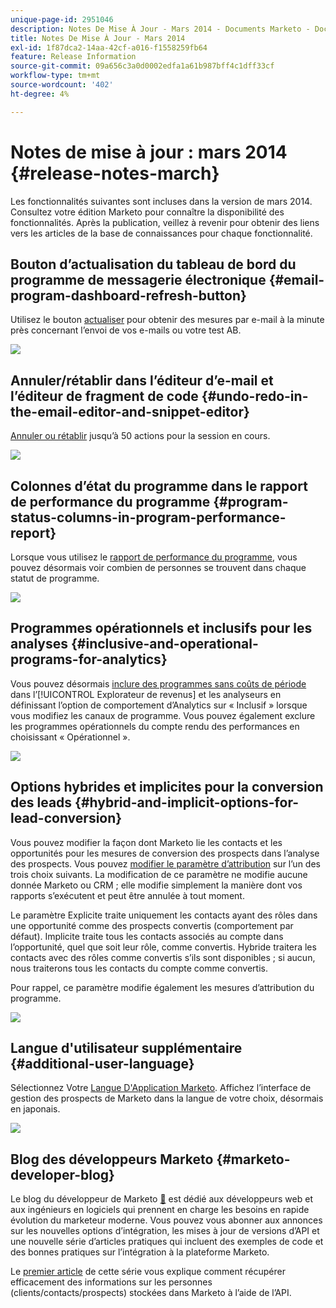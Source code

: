 ```yaml
---
unique-page-id: 2951046
description: Notes De Mise À Jour - Mars 2014 - Documents Marketo - Documentation Du Produit
title: Notes De Mise À Jour - Mars 2014
exl-id: 1f87dca2-14aa-42cf-a016-f1558259fb64
feature: Release Information
source-git-commit: 09a656c3a0d0002edfa1a61b987bff4c1dff33cf
workflow-type: tm+mt
source-wordcount: '402'
ht-degree: 4%

---
```


# Notes de mise à jour : mars 2014 {#release-notes-march}

Les fonctionnalités suivantes sont incluses dans la version de mars 2014. Consultez votre édition Marketo pour connaître la disponibilité des fonctionnalités. Après la publication, veillez à revenir pour obtenir des liens vers les articles de la base de connaissances pour chaque fonctionnalité.

## Bouton d’actualisation du tableau de bord du programme de messagerie électronique {#email-program-dashboard-refresh-button}

Utilisez le bouton [actualiser](/help/marketo/product-docs/email-marketing/email-programs/email-program-data/use-the-email-program-dashboard.md) pour obtenir des mesures par e-mail à la minute près concernant l’envoi de vos e-mails ou votre test AB.

![](assets/image2014-9-22-11-3a35-3a15.png)

## Annuler/rétablir dans l’éditeur d’e-mail et l’éditeur de fragment de code {#undo-redo-in-the-email-editor-and-snippet-editor}

[Annuler ou rétablir](/help/marketo/product-docs/email-marketing/general/email-editor-2/edit-elements-in-an-email.md) jusqu’à 50 actions pour la session en cours.

![](assets/image2014-9-22-11-3a35-3a40.png)

## Colonnes d’état du programme dans le rapport de performance du programme {#program-status-columns-in-program-performance-report}

Lorsque vous utilisez le [rapport de performance du programme](/help/marketo/product-docs/core-marketo-concepts/programs/program-performance-report/add-program-status-columns-to-a-program-report.md), vous pouvez désormais voir combien de personnes se trouvent dans chaque statut de programme.

![](assets/image2014-9-22-11-3a36-3a13.png)

## Programmes opérationnels et inclusifs pour les analyses {#inclusive-and-operational-programs-for-analytics}

Vous pouvez désormais [inclure des programmes sans coûts de période](/help/marketo/product-docs/reporting/revenue-cycle-analytics/program-analytics/make-a-program-without-a-period-cost-available-in-revenue-explorer-and-analyzers.md) dans l’[!UICONTROL Explorateur de revenus] et les analyseurs en définissant l’option de comportement d’Analytics sur « Inclusif » lorsque vous modifiez les canaux de programme. Vous pouvez également exclure les programmes opérationnels du compte rendu des performances en choisissant « Opérationnel ».

![](assets/image2014-9-22-11-3a36-3a32.png)

## Options hybrides et implicites pour la conversion des leads {#hybrid-and-implicit-options-for-lead-conversion}

Vous pouvez modifier la façon dont Marketo lie les contacts et les opportunités pour les mesures de conversion des prospects dans l’analyse des prospects. Vous pouvez [modifier le paramètre d’attribution](/help/marketo/product-docs/administration/settings/change-attribution-settings-for-analytics.md) sur l’un des trois choix suivants. La modification de ce paramètre ne modifie aucune donnée Marketo ou CRM ; elle modifie simplement la manière dont vos rapports s’exécutent et peut être annulée à tout moment.

Le paramètre Explicite traite uniquement les contacts ayant des rôles dans une opportunité comme des prospects convertis (comportement par défaut). Implicite traite tous les contacts associés au compte dans l’opportunité, quel que soit leur rôle, comme convertis. Hybride traitera les contacts avec des rôles comme convertis s’ils sont disponibles ; si aucun, nous traiterons tous les contacts du compte comme convertis.

Pour rappel, ce paramètre modifie également les mesures d’attribution du programme.

![](assets/image2014-9-22-11-3a36-3a51.png)

## Langue d&#39;utilisateur supplémentaire {#additional-user-language}

Sélectionnez Votre [Langue D&#39;Application Marketo](/help/marketo/product-docs/administration/settings/select-your-language-locale-and-time-zone.md). Affichez l’interface de gestion des prospects de Marketo dans la langue de votre choix, désormais en japonais.

![](assets/image2014-9-22-11-3a37-3a14.png)

## Blog des développeurs Marketo {#marketo-developer-blog}

Le blog du développeur de Marketo [&#128279;](https://developers.marketo.com/blog/) est dédié aux développeurs web et aux ingénieurs en logiciels qui prennent en charge les besoins en rapide évolution du marketeur moderne. Vous pouvez vous abonner aux annonces sur les nouvelles options d’intégration, les mises à jour de versions d’API et une nouvelle série d’articles pratiques qui incluent des exemples de code et des bonnes pratiques sur l’intégration à la plateforme Marketo.

Le [premier article](https://developers.marketo.com/blog/retrieving-customer-and-prospect-information-from-marketo-using-the-api/) de cette série vous explique comment récupérer efficacement des informations sur les personnes (clients/contacts/prospects) stockées dans Marketo à l’aide de l’API.
